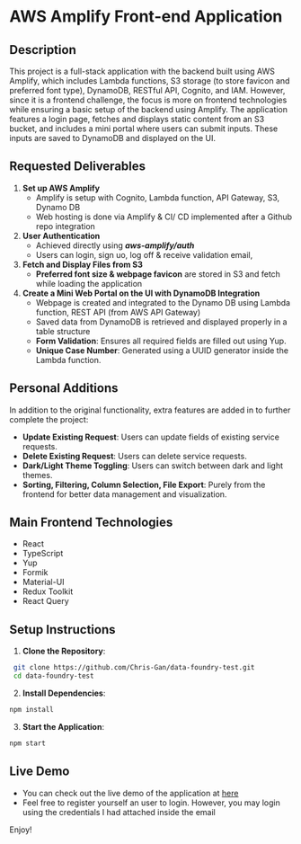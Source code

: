 # AWS Amplify Front-end Application

## Description

This project is a full-stack application with the backend built using AWS Amplify, which includes Lambda functions, S3 storage (to store favicon and preferred font type), DynamoDB, RESTful API, Cognito, and IAM. However, since it is a frontend challenge, the focus is more on frontend technologies while ensuring a basic setup of the backend using Amplify. The application features a login page, fetches and displays static content from an S3 bucket, and includes a mini portal where users can submit inputs. These inputs are saved to DynamoDB and displayed on the UI.

## Requested Deliverables

1. **Set up AWS Amplify**
   - Amplify is setup with Cognito, Lambda function, API Gateway, S3, Dynamo DB
   - Web hosting is done via Amplify & CI/ CD implemented after a Github repo integration
3. **User Authentication**
   - Achieved directly using <em>**aws-amplify/auth**</em>
   - Users can login, sign uo, log off & receive validation email,
4. **Fetch and Display Files from S3**
   - **Preferred font size & webpage favicon** are stored in S3 and fetch while loading the application
5. **Create a Mini Web Portal on the UI with DynamoDB Integration**
   - Webpage is created and integrated to the Dynamo DB using Lambda function, REST API (from AWS API Gateway)
   - Saved data from DynamoDB is retrieved and displayed properly in a table structure
   - **Form Validation**: Ensures all required fields are filled out using Yup.
   - **Unique Case Number**: Generated using a UUID generator inside the Lambda function.

## Personal Additions

In addition to the original functionality, extra features are added in to further complete the project:

- **Update Existing Request**: Users can update fields of existing service requests.
- **Delete Existing Request**: Users can delete service requests.
- **Dark/Light Theme Toggling**: Users can switch between dark and light themes.
- **Sorting, Filtering, Column Selection, File Export**: Purely from the frontend for better data management and visualization.


## Main Frontend Technologies

- React
- TypeScript
- Yup
- Formik
- Material-UI
- Redux Toolkit
- React Query



## Setup Instructions

1. **Clone the Repository**:
  ```bash
   git clone https://github.com/Chris-Gan/data-foundry-test.git
   cd data-foundry-test
  ```
2. **Install Dependencies**:
  ```bash
  npm install
  ```
3. **Start the Application**:
  ```bash
  npm start
  ```

## Live Demo
- You can check out the live demo of the application at [here](https://master.d25z4iec0g453l.amplifyapp.com/)
- Feel free to register yourself an user to login. However, you may login using the credentials I had attached inside the email

Enjoy!

